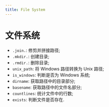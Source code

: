 ```yaml
---
title: File System
---
```


# 文件系统

* `.join.`: 修剪并拼接路径;
* `.mkdir.`: 创建目录;
* `.rmdir.`: 删除目录;
* `unix_path`: 将 Windows 路径转换为 Unix 路径;
* `is_windows`: 判断是否为 Windows 系统;
* `dirname`: 获取路径中的目录部分;
* `basename`: 获取路径中的文件名部分;
* `countlines`: 统计文件中的行数;
* `exists`: 判断文件是否存在.
